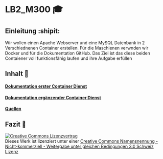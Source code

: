 # LB2_M300 :mortar_board: 



## Einleitung :shipit: 
Wir wollen einen Apache Webserver und eine MySQL Datenbank in 2 Verschiednenen Container erstellen. Für die Maschienen verwnden wir Docker und für die Dokumentation GitHub. Das Ziel ist das diese beiden Contaiener voll funktionsfähig laufen und ihre Aufgabe erfüllen
## Inhalt :floppy_disk:

#### [Dokumentation erster Container Dienst](Dokumenation/1Container.md "Dokumentation erster Container Dienst")

#### [Dokumentation ergänzender Container Dienst](Dokumenation/2Container.md "Dokumentation ergänzender Container Dienst")

#### [Quellen](Dokumenation/Quellen.md "Quellen")

## Fazit :balloon:



<a rel="license" href="http://creativecommons.org/licenses/by-nc-sa/3.0/ch/"><img alt="Creative Commons Lizenzvertrag" style="border-width:0" src="https://i.creativecommons.org/l/by-nc-sa/3.0/ch/88x31.png" /></a><br />Dieses Werk ist lizenziert unter einer <a rel="license" href="http://creativecommons.org/licenses/by-nc-sa/3.0/ch/">Creative Commons Namensnennung - Nicht-kommerziell - Weitergabe unter gleichen Bedingungen 3.0 Schweiz Lizenz</a>
